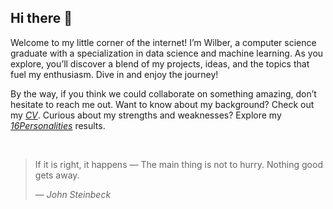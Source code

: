 ## Hi there 👋


Welcome to my little corner of the internet! I’m Wilber, a computer science
graduate with a specialization in data science and machine learning. As you
explore, you’ll discover a blend of my projects, ideas, and the topics that
fuel my enthusiasm. Dive in and enjoy the journey!

By the way, if you think we could collaborate on something amazing, don’t
hesitate to reach me out. Want to know about my background? Check out my
[_CV_](https://drive.google.com/file/d/1jygBZ6urlkgBhd-bchAvzDKAn-P5aahp/view?usp=drive_link).
Curious about my strengths and weaknesses? Explore my
[_16Personalities_](https://www.16personalities.com/profiles/357c8cc61d573)
results.

<br>

> If it is right, it happens — The main thing is not to hurry. Nothing good gets away.
>
> — _John Steinbeck_
